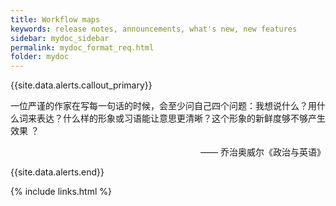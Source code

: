 ```yaml
---
title: Workflow maps
keywords: release notes, announcements, what's new, new features
sidebar: mydoc_sidebar
permalink: mydoc_format_req.html
folder: mydoc
---
```


{{site.data.alerts.callout_primary}}
<p>一位严谨的作家在写每一句话的时候，会至少问自己四个问题：我想说什么？用什么词来表达？什么样的形象或习语能让意思更清晰？这个形象的新鲜度够不够产生效果 ？</p>
<p align="right">—— 乔治奥威尔《政治与英语》</p>
{{site.data.alerts.end}}


{% include links.html %}
